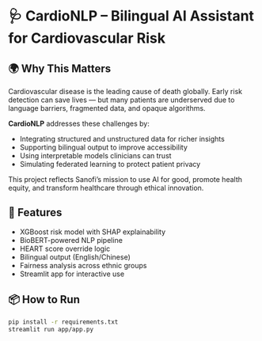 # 🩺 CardioNLP – Bilingual AI Assistant for Cardiovascular Risk

## 🌍 Why This Matters

Cardiovascular disease is the leading cause of death globally. Early risk detection can save lives — but many patients are underserved due to language barriers, fragmented data, and opaque algorithms.

**CardioNLP** addresses these challenges by:
- Integrating structured and unstructured data for richer insights
- Supporting bilingual output to improve accessibility
- Using interpretable models clinicians can trust
- Simulating federated learning to protect patient privacy

This project reflects Sanofi’s mission to use AI for good, promote health equity, and transform healthcare through ethical innovation.

## 🚀 Features
- XGBoost risk model with SHAP explainability
- BioBERT-powered NLP pipeline
- HEART score override logic
- Bilingual output (English/Chinese)
- Fairness analysis across ethnic groups
- Streamlit app for interactive use

## 📦 How to Run
```bash
pip install -r requirements.txt
streamlit run app/app.py

